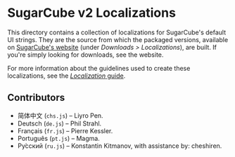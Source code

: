 # SugarCube v2 Localizations #

This directory contains a collection of localizations for SugarCube's default UI strings.  They are the source from which the packaged versions, available on [SugarCube's website](http://www.motoslave.net/sugarcube/2/#downloads "http://www.motoslave.net/sugarcube/2/#downloads") (under *Downloads > Localizations*), are built.  If you're simply looking for downloads, see the website.

For more information about the guidelines used to create these localizations, see the [*Localization* guide](http://www.motoslave.net/sugarcube/2/docs/localization.html "http://www.motoslave.net/sugarcube/2/docs/localization.html").

## Contributors ##

* 简体中文 (`chs.js`) – Liyro Pen.
* Deutsch (`de.js`) – Phil Strahl.
* Français (`fr.js`) – Pierre Kessler.
* Português (`pt.js`) – Magma.
* Ру́сский (`ru.js`) – Konstantin Kitmanov, with assistance by: cheshiren.

